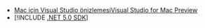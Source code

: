 * [<span data-ttu-id="ffffb-101">Mac için Visual Studio önizlemesi</span><span class="sxs-lookup"><span data-stu-id="ffffb-101">Visual Studio for Mac Preview</span></span>](https://visualstudio.microsoft.com/vs/mac/)
* [!INCLUDE [.NET 5.0 SDK](~/includes/5.0-SDK.md)]
